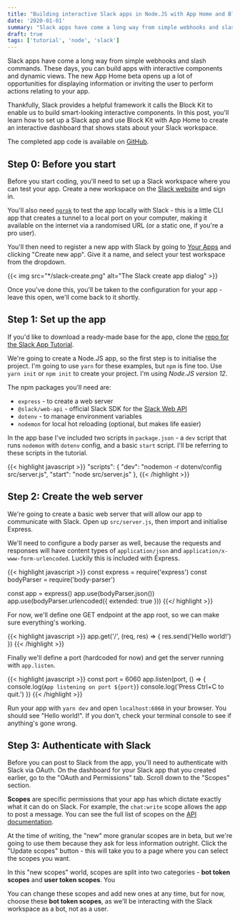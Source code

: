 ```yaml
---
title: "Building interactive Slack apps in Node.JS with App Home and Block Kit"
date: '2020-01-01'
summary: "Slack apps have come a long way from simple webhooks and slash commands. In this post, you'll learn how to set up a Slack app and use Block Kit with App Home to create an interactive dashboard that shows stats about your Slack workspace. "
draft: true
tags: ['tutorial', 'node', 'slack']
---
```


Slack apps have come a long way from simple webhooks and slash commands. These days, you can build apps with interactive components and dynamic views. The new App Home beta opens up a lot of opportunities for displaying information or inviting the user to perform actions relating to your app.

Thankfully, Slack provides a helpful framework it calls the Block Kit to enable us to build smart-looking interactive components. In this post, you'll learn how to set up a Slack app and use Block Kit with App Home to create an interactive dashboard that shows stats about your Slack workspace. 

The completed app code is available on [GitHub](https://github.com/sophiekoonin/slack-app-tutorial/tree/app).

## Step 0: Before you start
Before you start coding, you'll need to set up a Slack workspace where you can test your app. Create a new workspace on the [Slack website](https://slack.com/create) and sign in. 

You'll also need [`ngrok`](https://ngrok.io/download) to test the app locally with Slack - this is a little CLI app that creates a tunnel to a local port on your computer, making it available on the internet via a randomised URL (or a static one, if you're a pro user). 

You'll then need to register a new app with Slack by going to [Your Apps](https://api.slack.com/apps) and clicking "Create new app". Give it a name, and select your test workspace from the dropdown.

{{< img src="*/slack-create.png" alt="The Slack create app dialog" >}}

Once you've done this, you'll be taken to the configuration for your app - leave this open, we'll come back to it shortly.

## Step 1: Set up the app
If you'd like to download a ready-made base for the app, clone the [repo for the Slack App Tutorial](https://github.com/sophiekoonin/slack-app-tutorial). 

We're going to create a Node.JS app, so the first step is to initialise the project. I'm going to use `yarn` for these examples, but `npm` is fine too. Use `yarn init` or `npm init` to create your project. I'm using *Node.JS version 12*.

The npm packages you'll need are:

* `express` - to create a web server
* `@slack/web-api` - official Slack SDK for the [Slack Web API](https://api.slack.com/web)
* `dotenv` - to manage environment variables
* `nodemon` for local hot reloading (optional, but makes life easier)

In the app base I've included two scripts in `package.json` - a `dev` script that runs `nodemon` with `dotenv` config, and a basic `start` script. I'll be referring to these scripts in the tutorial.

{{< highlight javascript >}}
  "scripts": {
    "dev": "nodemon -r dotenv/config src/server.js",
    "start": "node src/server.js"
  },
{{< /highlight >}} 

## Step 2: Create the web server
We're going to create a basic web server that will allow our app to communicate with Slack. Open up `src/server.js`, then import and initialise Express.

We'll need to configure a body parser as well, because the requests and responses will have content types of `application/json` and `application/x-www-form-urlencoded`. Luckily this is included with Express.


{{< highlight javascript >}}
const express = require('express')
const bodyParser = require('body-parser')

const app = express()
app.use(bodyParser.json())
app.use(bodyParser.urlencoded({ extended: true }))
{{</ highlight >}}

For now, we'll define one GET endpoint at the app root, so we can make sure everything's working.

{{< highlight javascript >}}
app.get('/', (req, res) => {
  res.send('Hello world!')
})
{{< /highlight >}}

Finally we'll define a port (hardcoded for now) and get the server running with `app.listen`.

{{< highlight javascript >}}
const port = 6060
app.listen(port, () => {
  console.log(`App listening on port ${port}`)
  console.log('Press Ctrl+C to quit.')
})
{{< /highlight >}}

Run your app with `yarn dev` and open `localhost:6060` in your browser. You should see "Hello world!". If you don't, check your terminal console to see if anything's gone wrong.

## Step 3: Authenticate with Slack
Before you can post to Slack from the app, you'll need to authenticate with Slack via OAuth. On the dashboard for your Slack app that you created earlier, go to the "OAuth and Permissions" tab. Scroll down to the "Scopes" section.

**Scopes** are specific permissions that your app has which dictate exactly what it can do on Slack. For example, the `chat:write` scope allows the app to post a message. You can see the full list of scopes on the [API documentation](https://api.slack.com/scopes).

At the time of writing, the "new" more granular scopes are in beta, but we're going to use them because they ask for less information outright. Click the "Update scopes" button - this will take you to a page where you can select the scopes you want.

In this "new scopes" world, scopes are split into two categories - **bot token scopes** and **user token scopes**. You

You can change these scopes and add new ones at any time, but for now, choose these **bot token scopes**, as we'll be interacting with the Slack workspace as a bot, not as a user.